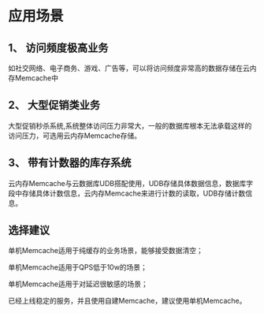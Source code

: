 # 应用场景



## 1、 访问频度极高业务

如社交网络、电子商务、游戏、广告等，可以将访问频度非常高的数据存储在云内存Memcache中

## 2、 大型促销类业务

大型促销秒杀系统,系统整体访问压力非常大，一般的数据库根本无法承载这样的访问压力，可选用云内存Memcache存储。

## 3、 带有计数器的库存系统

云内存Memcache与云数据库UDB搭配使用，UDB存储具体数据信息，数据库字段中存储具体计数信息，云内存Memcache来进行计数的读取，UDB存储计数信息。

## 选择建议

单机Memcache适用于纯缓存的业务场景，能够接受数据清空；

单机Memcache适用于QPS低于10w的场景；

单机Memcache适用于对延迟很敏感的场景；

已经上线稳定的服务，并且使用自建Memcache，建议使用单机Memcache。
